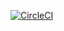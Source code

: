 
[![CircleCI](https://circleci.com/gh/chips5k/go-api.svg?style=svg&circle-token=ee0b459f046fcee48289f7e546b3f5f17a20f9b8)](https://circleci.com/gh/chips5k/go-api)

